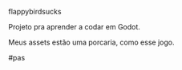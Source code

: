 flappybirdsucks

Projeto pra aprender a codar em Godot. 

Meus assets estão uma porcaria, como esse jogo.

#pas

